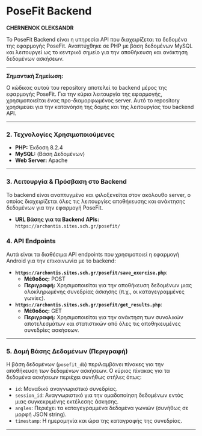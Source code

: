# PoseFit Backend
**CHERNENOK OLEKSANDR**

Το PoseFit Backend είναι η υπηρεσία API που διαχειρίζεται τα δεδομένα της εφαρμογής PoseFit. Αναπτύχθηκε σε PHP με βάση δεδομένων MySQL και λειτουργεί ως το κεντρικό σημείο για την αποθήκευση και ανάκτηση δεδομένων ασκήσεων.

---

**Σημαντική Σημείωση:**

Ο κώδικας αυτού του repository αποτελεί το backend μέρος της εφαρμογής PoseFit. Για την κύρια λειτουργία της εφαρμογής, χρησιμοποιείται ένας προ-διαμορφωμένος server. Αυτό το repository χρησιμεύει για την κατανόηση της δομής και της λειτουργίας του backend API.

---

### **2. Τεχνολογίες Χρησιμοποιούμενες**

* **PHP:** Έκδοση 8.2.4
* **MySQL:** (Βάση Δεδομένων)
* **Web Server:** Apache

---

### **3. Λειτουργία & Πρόσβαση στο Backend**

Το backend είναι αναπτυγμένο και φιλοξενείται στον ακόλουθο server, ο οποίος διαχειρίζεται όλες τις λειτουργίες αποθήκευσης και ανάκτησης δεδομένων για την εφαρμογή PoseFit.

* **URL Βάσης για τα Backend APIs:** `https://archontis.sites.sch.gr/posefit/`

### **4. API Endpoints**

Αυτά είναι τα διαθέσιμα API endpoints που χρησιμοποιεί η εφαρμογή Android για την επικοινωνία με το backend:

* **`https://archontis.sites.sch.gr/posefit/save_exercise.php`**:
    * **Μέθοδος:** POST
    * **Περιγραφή:** Χρησιμοποιείται για την αποθήκευση δεδομένων μιας ολοκληρωμένης συνεδρίας άσκησης (π.χ., οι καταγεγραμμένες γωνίες).
* **`https://archontis.sites.sch.gr/posefit/get_results.php`**:
    * **Μέθοδος:** GET
    * **Περιγραφή:** Χρησιμοποιείται για την ανάκτηση των συνολικών αποτελεσμάτων και στατιστικών από όλες τις αποθηκευμένες συνεδρίες ασκήσεων.

---

### **5. Δομή Βάσης Δεδομένων (Περιγραφή)**

Η βάση δεδομένων (`posefit_db`) περιλαμβάνει πίνακες για την αποθήκευση των δεδομένων ασκήσεων. Ο κύριος πίνακας για τα δεδομένα ασκήσεων περιέχει συνήθως στήλες όπως:

* `id`: Μοναδικό αναγνωριστικό συνεδρίας.
* `session_id`: Αναγνωριστικό για την ομαδοποίηση δεδομένων εντός μιας συγκεκριμένης εκτέλεσης άσκησης.
* `angles`: Περιέχει τα καταγεγραμμένα δεδομένα γωνιών (συνήθως σε μορφή JSON string).
* `timestamp`: Η ημερομηνία και ώρα της καταγραφής της συνεδρίας.

---